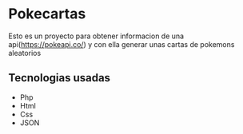 # Pokecartas

Esto es un proyecto para obtener informacion de una api(https://pokeapi.co/) y con ella generar unas cartas de pokemons aleatorios

## Tecnologias usadas

- Php
- Html
- Css
- JSON